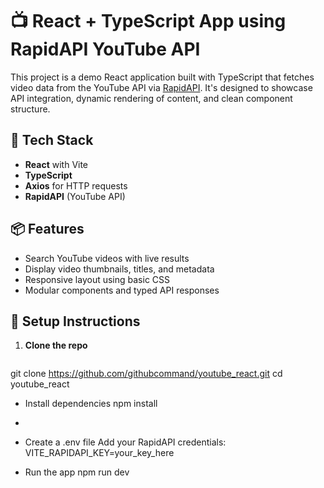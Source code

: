 # 📺 React + TypeScript App using RapidAPI YouTube API

This project is a demo React application built with TypeScript that fetches video data from the YouTube API via [RapidAPI](https://rapidapi.com/). It's designed to showcase API integration, dynamic rendering of content, and clean component structure.

## 🚀 Tech Stack

- **React** with Vite
- **TypeScript**
- **Axios** for HTTP requests
- **RapidAPI** (YouTube API)

## 📦 Features

- Search YouTube videos with live results
- Display video thumbnails, titles, and metadata
- Responsive layout using basic CSS
- Modular components and typed API responses

## 🔧 Setup Instructions

1. **Clone the repo**  
   ```bash
 git clone https://github.com/githubcommand/youtube_react.git
   cd youtube_react


   - Install dependencies
npm install
- 

- Create a .env file
Add your RapidAPI credentials:
VITE_RAPIDAPI_KEY=your_key_here



- Run the app
npm run dev




